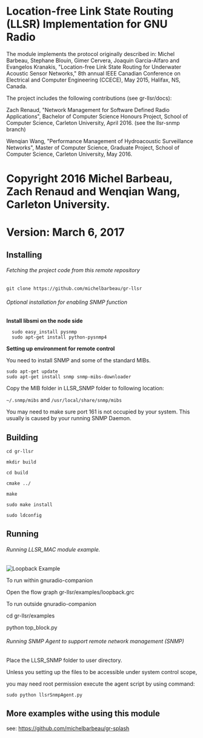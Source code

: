 # Location-free Link State Routing (LLSR) Implementation for GNU Radio

The module implements the protocol originally described in:
Michel Barbeau, Stephane Blouin, Gimer Cervera, Joaquin Garcia-Alfaro
and Evangelos Kranakis, "Location-free Link State Routing for Underwater
Acoustic Sensor Networks," 8th annual IEEE Canadian Conference on
Electrical and Computer Engineering (CCECE), May 2015, Halifax, NS,
Canada.

The project includes the following contributions (see gr-llsr/docs):

Zach Renaud, "Network Management for Software Defined Radio Applications", Bachelor of Computer Science Honours Project, School of Computer Science, Carleton University, April 2016. (see the llsr-snmp branch)

Wenqian Wang, "Performance Management of Hydroacoustic Surveillance Networks", Master of Computer Science, Graduate Project, School of Computer Science, Carleton University, May 2016.

# Copyright 2016 Michel Barbeau, Zach Renaud and Wenqian Wang, Carleton University.
# Version: March 6, 2017

## Installing

###### Fetching the project code from this remote repository
`git clone https://github.com/michelbarbeau/gr-llsr`

###### Optional installation for enabling SNMP function

**Install libsmi on the node side**

```
  sudo easy_install pysnmp
  sudo apt-get install python-pysnmp4
```

**Setting up environment for remote control**

You need to install SNMP and some of the standard MIBs.

```
sudo apt-get update
sudo apt-get install snmp snmp-mibs-downloader
```

Copy the MIB folder in LLSR_SNMP folder to following location:

`~/.snmp/mibs`
and
`/usr/local/share/snmp/mibs`

You may need to make sure port 161 is not occupied by your system.
This usually is caused by your running SNMP Daemon.

## Building

```
cd gr-llsr

mkdir build

cd build

cmake ../

make

sudo make install

sudo ldconfig

```

## Running

###### Running LLSR_MAC module example.

![Loopback Example](https://github.com/michelbarbeau/gr-llsr/blob/master/loopback.png)

To run within gnuradio-companion

Open the flow graph  gr-llsr/examples/loopback.grc

To run outside gnuradio-companion

cd gr-llsr/examples

python top_block.py

###### Running SNMP Agent to support remote network management (SNMP)

Place the LLSR_SNMP folder to user directory.

Unless you setting up the files to be accessible under system control scope,

you may need root permission execute the agent script by using command:

`sudo python llsrSnmpAgent.py`


## More examples withe using this module

see: https://github.com/michelbarbeau/gr-splash
